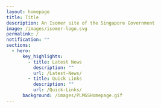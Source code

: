 ```yaml
---
layout: homepage
title: Title
description: An Isomer site of the Singapore Government
image: /images/isomer-logo.svg
permalink: /
notification: ""
sections:
  - hero:
      key_highlights:
        - title: Latest News
          description: ""
          url: /Latest-News/
        - title: Quick Links
          description: ""
          url: /Quick-Links/
      background: /images/PLMGSHomepage.gif
---
```

